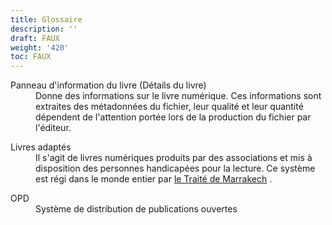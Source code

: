 ```yaml
---
title: Glossaire
description: ''
draft: FAUX
weight: '420'
toc: FAUX
---
```


  <dl>
    <dt id="bookInformation">Panneau d'information du livre (Détails du livre)</dt>
    <dd> Donne des informations sur le livre numérique. Ces informations sont extraites des métadonnées du fichier, leur qualité et leur quantité dépendent de l'attention portée lors de la production du fichier par l'éditeur.     </dd>
  </dl>

  <dl>
    <dt id="AdaptedBooks">Livres adaptés</dt>
    <dd>Il s'agit de livres numériques produits par des associations et mis à disposition des personnes handicapées pour la lecture. Ce système est régi dans le monde entier par <a href="https://www.wipo.int/marrakesh_treaty/en/">le Traité de Marrakech</a> .     </dd>
  </dl>

<dl>
    <dt id="OPDS">OPD</dt>
<dd> Système de distribution de publications ouvertes       </dd>
  </dl>
